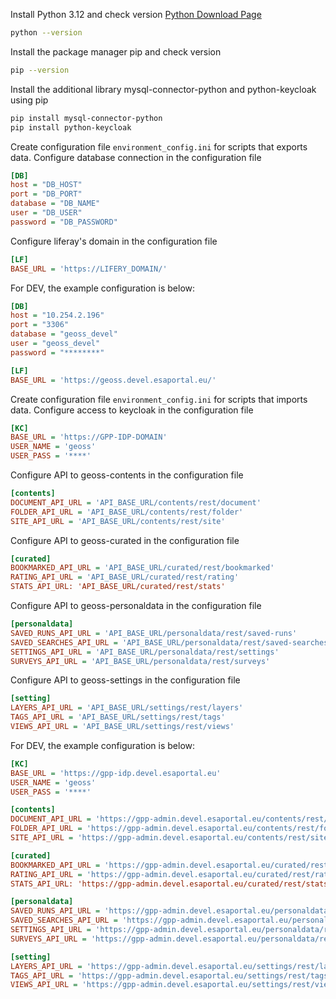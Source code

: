Install Python 3.12 and check version
[Python Download Page](https://www.python.org)
```sh
python --version
```
Install the package manager pip and check version
```sh
pip --version
```
Install the additional library mysql-connector-python and python-keycloak using pip
```sh
pip install mysql-connector-python
pip install python-keycloak
```

Create configuration file `environment_config.ini` for scripts that exports data.
Configure database connection in the configuration file
```ini
[DB]
host = "DB_HOST"
port = "DB_PORT"
database = "DB_NAME"
user = "DB_USER"
password = "DB_PASSWORD"
```
Configure liferay's domain in the configuration file
```ini
[LF]
BASE_URL = 'https://LIFERY_DOMAIN/'
```

For DEV, the example configuration is below:
```ini
[DB]
host = "10.254.2.196"
port = "3306"
database = "geoss_devel"
user = "geoss_devel"
password = "********"

[LF]
BASE_URL = 'https://geoss.devel.esaportal.eu/'
```

Create configuration file `environment_config.ini` for scripts that imports data.
Configure access to keycloak in the configuration file
```ini
[KC]
BASE_URL = 'https://GPP-IDP-DOMAIN'
USER_NAME = 'geoss'
USER_PASS = '****'
```
Configure API to geoss-contents in the configuration file
```ini
[contents]
DOCUMENT_API_URL = 'API_BASE_URL/contents/rest/document'
FOLDER_API_URL = 'API_BASE_URL/contents/rest/folder'
SITE_API_URL = 'API_BASE_URL/contents/rest/site'
```
Configure API to geoss-curated in the configuration file
```ini
[curated]
BOOKMARKED_API_URL = 'API_BASE_URL/curated/rest/bookmarked'
RATING_API_URL = 'API_BASE_URL/curated/rest/rating'
STATS_API_URL: 'API_BASE_URL/curated/rest/stats'
```
Configure API to geoss-personaldata in the configuration file
```ini
[personaldata]
SAVED_RUNS_API_URL = 'API_BASE_URL/personaldata/rest/saved-runs'
SAVED_SEARCHES_API_URL = 'API_BASE_URL/personaldata/rest/saved-searches'
SETTINGS_API_URL = 'API_BASE_URL/personaldata/rest/settings'
SURVEYS_API_URL = 'API_BASE_URL/personaldata/rest/surveys'
```
Configure API to geoss-settings in the configuration file
```ini
[setting]
LAYERS_API_URL = 'API_BASE_URL/settings/rest/layers'
TAGS_API_URL = 'API_BASE_URL/settings/rest/tags'
VIEWS_API_URL = 'API_BASE_URL/settings/rest/views'
```

For DEV, the example configuration is below:
```ini
[KC]
BASE_URL = 'https://gpp-idp.devel.esaportal.eu'
USER_NAME = 'geoss'
USER_PASS = '****'

[contents]
DOCUMENT_API_URL = 'https://gpp-admin.devel.esaportal.eu/contents/rest/document'
FOLDER_API_URL = 'https://gpp-admin.devel.esaportal.eu/contents/rest/folder'
SITE_API_URL = 'https://gpp-admin.devel.esaportal.eu/contents/rest/site'

[curated]
BOOKMARKED_API_URL = 'https://gpp-admin.devel.esaportal.eu/curated/rest/bookmarked'
RATING_API_URL = 'https://gpp-admin.devel.esaportal.eu/curated/rest/rating'
STATS_API_URL: 'https://gpp-admin.devel.esaportal.eu/curated/rest/stats'

[personaldata]
SAVED_RUNS_API_URL = 'https://gpp-admin.devel.esaportal.eu/personaldata/rest/saved-runs'
SAVED_SEARCHES_API_URL = 'https://gpp-admin.devel.esaportal.eu/personaldata/rest/saved-searches'
SETTINGS_API_URL = 'https://gpp-admin.devel.esaportal.eu/personaldata/rest/settings'
SURVEYS_API_URL = 'https://gpp-admin.devel.esaportal.eu/personaldata/rest/surveys'

[setting]
LAYERS_API_URL = 'https://gpp-admin.devel.esaportal.eu/settings/rest/layers'
TAGS_API_URL = 'https://gpp-admin.devel.esaportal.eu/settings/rest/tags'
VIEWS_API_URL = 'https://gpp-admin.devel.esaportal.eu/settings/rest/views'
```
